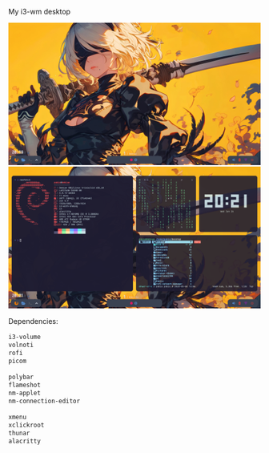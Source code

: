 My i3-wm desktop

![Scren1 screem2](https://github.com/SPEAKER02/widjeto/blob/main/imgs/Scren1.png)
![Scren2 screen2](https://github.com/SPEAKER02/widjeto/blob/main/imgs/Scren2.png)

Dependencies:
```
i3-volume
volnoti
rofi
picom

polybar
flameshot
nm-applet
nm-connection-editor

xmenu
xclickroot
thunar
alacritty

```
